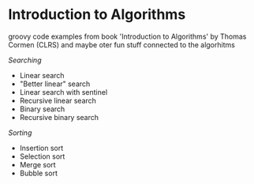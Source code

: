 # Introduction to Algorithms

groovy code examples from book 'Introduction to Algorithms' by Thomas Cormen (CLRS) and maybe oter fun stuff connected to the algorhitms

*Searching*
- Linear search
- "Better linear" search
- Linear search with sentinel
- Recursive linear search
- Binary search
- Recursive binary search

*Sorting*
- Insertion sort
- Selection sort
- Merge sort
- Bubble sort
